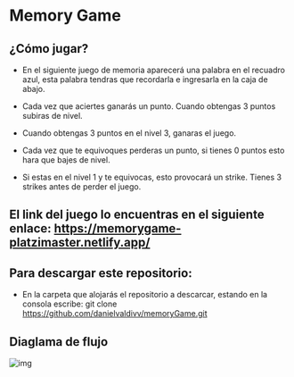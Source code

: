 # Memory Game

## ¿Cómo jugar?

- En el siguiente juego de memoria aparecerá una palabra en el recuadro azul, esta palabra tendras que recordarla e ingresarla en la caja de abajo.

- Cada vez que aciertes ganarás un punto. Cuando obtengas 3 puntos subiras de nivel.

- Cuando obtengas 3 puntos en el nivel 3, ganaras el juego.

- Cada vez que te equivoques perderas un punto, si tienes 0 puntos esto hara que bajes de nivel.

- Si estas en el nivel 1 y te equivocas, esto provocará un strike. Tienes 3 strikes antes de perder el juego.


## El link del juego lo encuentras en el siguiente enlace: https://memorygame-platzimaster.netlify.app/

## Para descargar este repositorio:

- En la carpeta que alojarás el repositorio a descarcar, estando en la consola escribe: git clone https://github.com/danielvaldivv/memoryGame.git

## Diaglama de flujo

![img](https://imgur.com/a/rTyuANs)
